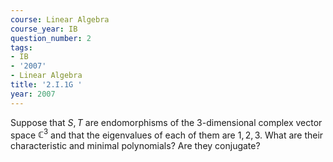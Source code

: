 ```yaml
---
course: Linear Algebra
course_year: IB
question_number: 2
tags:
- IB
- '2007'
- Linear Algebra
title: '2.I.1G '
year: 2007
---
```



Suppose that $S, T$ are endomorphisms of the 3-dimensional complex vector space $\mathbb{C}^{3}$ and that the eigenvalues of each of them are $1,2,3$. What are their characteristic and minimal polynomials? Are they conjugate?